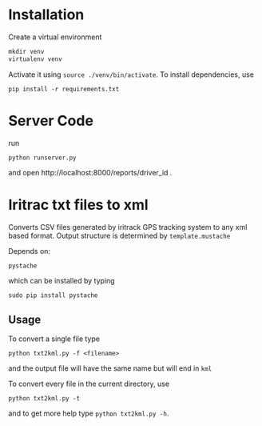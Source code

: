 Installation
============

Create a virtual environment 

```python
mkdir venv
virtualenv venv
```
 
Activate it using `source ./venv/bin/activate`. To install dependencies, 
use

```
pip install -r requirements.txt
```

Server Code
===========

run

	python runserver.py

and open http://localhost:8000/reports/driver_id .


Iritrac txt files to xml
========================

Converts CSV files generated by iritrack GPS tracking system to any xml based format. 
Output structure is determined by `template.mustache`

Depends on:

	pystache

which can be installed by typing 

	sudo pip install pystache

Usage
-----

To convert a single file type

	python txt2kml.py -f <filename>
 
 and the output file will have the same name but will end in `kml`

 To convert every file in the current directory, use

	python txt2kml.py -t

and to get more help type `python txt2kml.py -h`.


